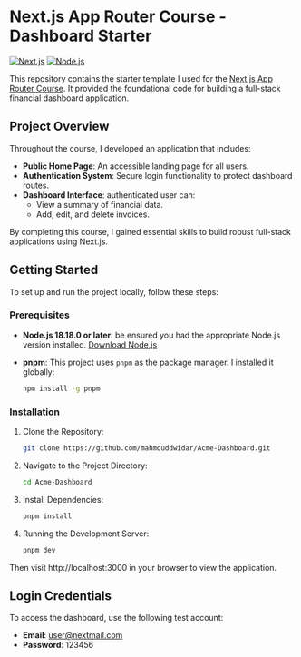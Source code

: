 # Next.js App Router Course - Dashboard Starter

[![Next.js](https://img.shields.io/badge/Next.js-15.0.0-black?style=for-the-badge&logo=next.js)](https://nextjs.org/)
[![Node.js](https://img.shields.io/badge/Node.js-18.18.0-green?style=for-the-badge&logo=node.js)](https://nodejs.org/)


This repository contains the starter template I used for the [Next.js App Router Course](https://nextjs.org/learn/dashboard-app). It provided the foundational code for building a full-stack financial dashboard application.

## Project Overview

Throughout the course, I developed an application that includes:

- **Public Home Page**: An accessible landing page for all users.
- **Authentication System**: Secure login functionality to protect dashboard routes.
- **Dashboard Interface**: authenticated user can:
  - View a summary of financial data.
  - Add, edit, and delete invoices.

By completing this course, I gained essential skills to build robust full-stack applications using Next.js.

## Getting Started

To set up and run the project locally, follow these steps:

### Prerequisites

- **Node.js 18.18.0 or later**: be ensured you had the appropriate Node.js version installed. [Download Node.js](https://nodejs.org/download)
- **pnpm**: This project uses `pnpm` as the package manager. I installed it globally:

  ```bash
  npm install -g pnpm
  ```
### Installation
1. Clone the Repository:
   ```bash
   git clone https://github.com/mahmouddwidar/Acme-Dashboard.git
   ```
2. Navigate to the Project Directory:
   ``` bash
   cd Acme-Dashboard
   ```
3. Install Dependencies:
   ```bash
   pnpm install
   ```
4. Running the Development Server:
   ```bash
   pnpm dev
   ```
Then visit http://localhost:3000 in your browser to view the application.

## Login Credentials

To access the dashboard, use the following test account:

- **Email**: user@nextmail.com  
- **Password**: 123456
